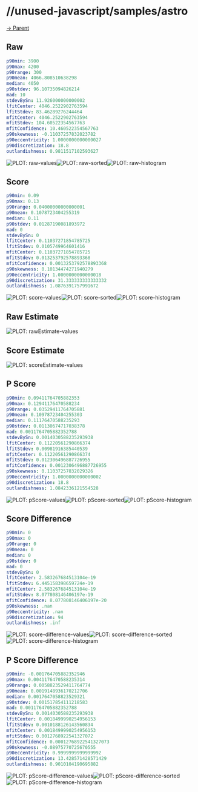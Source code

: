 
# //unused-javascript/samples/astro

[→ Parent](../..)


## Raw


```yaml
p90min: 3900
p90max: 4200
p90range: 300
p90mean: 4066.808510638298
median: 4050
p90stdev: 96.10735094826214
mad: 10
stdevBySn: 11.926000000000002
lfitCenter: 4046.2522902763594
lfitStdev: 83.46289276244464
mfitCenter: 4046.2522902763594
mfitStdev: 104.60522354567763
mfitConfidence: 10.460522354567763
p90skewness: -0.11037257832023782
p90eccentricity: 1.0000000000000027
p90discretization: 18.8
outlandishness: 0.9811517102593627

```

![PLOT: raw-values](./raw/values.svg)![PLOT: raw-sorted](./raw/sorted.svg)![PLOT: raw-histogram](./raw/histogram.svg)
## Score


```yaml
p90min: 0.09
p90max: 0.13
p90range: 0.04000000000000001
p90mean: 0.1078723404255319
median: 0.11
p90stdev: 0.01287190081893972
mad: 0
stdevBySn: 0
lfitCenter: 0.11037271854785725
lfitStdev: 0.0105749964601416
mfitCenter: 0.11037271854785725
mfitStdev: 0.013253792578893368
mfitConfidence: 0.0013253792578893368
p90skewness: 0.10134474271940279
p90eccentricity: 1.0000000000000018
p90discretization: 31.333333333333332
outlandishness: 1.0876391757991672

```

![PLOT: score-values](./score/values.svg)![PLOT: score-sorted](./score/sorted.svg)![PLOT: score-histogram](./score/histogram.svg)
## Raw Estimate

![PLOT: rawEstimate-values](./rawEstimate/values.svg)
## Score Estimate

![PLOT: scoreEstimate-values](./scoreEstimate/values.svg)
## P Score


```yaml
p90min: 0.09411764705882353
p90max: 0.12941176470588234
p90range: 0.03529411764705881
p90mean: 0.10978723404255303
median: 0.11176470588235293
p90stdev: 0.01130674717038378
mad: 0.0011764705882352788
stdevBySn: 0.0014030588235293938
lfitCenter: 0.11220561290866374
lfitStdev: 0.00981916385440539
mfitCenter: 0.11220561290866374
mfitStdev: 0.012306496887726955
mfitConfidence: 0.0012306496887726955
p90skewness: 0.11037257832029326
p90eccentricity: 1.0000000000000002
p90discretization: 18.8
outlandishness: 1.0842336121554528

```

![PLOT: pScore-values](./pScore/values.svg)![PLOT: pScore-sorted](./pScore/sorted.svg)![PLOT: pScore-histogram](./pScore/histogram.svg)
## Score Difference


```yaml
p90min: 0
p90max: 0
p90range: 0
p90mean: 0
median: 0
p90stdev: 0
mad: 0
stdevBySn: 0
lfitCenter: 2.583267684513104e-19
lfitStdev: 6.445158398659724e-19
mfitCenter: 2.583267684513104e-19
mfitStdev: 8.077808146406197e-19
mfitConfidence: 8.077808146406197e-20
p90skewness: .nan
p90eccentricity: .nan
p90discretization: 94
outlandishness: .inf

```

![PLOT: score-difference-values](./score-difference/values.svg)![PLOT: score-difference-sorted](./score-difference/sorted.svg)![PLOT: score-difference-histogram](./score-difference/histogram.svg)
## P Score Difference


```yaml
p90min: -0.001764705882352946
p90max: 0.0041176470588235314
p90range: 0.0058823529411764774
p90mean: 0.0019148936170212706
median: 0.0017647058823529321
p90stdev: 0.001517854111218583
mad: 0.0011764705882352788
stdevBySn: 0.0014030588235293938
lfitCenter: 0.0018499990254956153
lfitStdev: 0.0010188126143560834
mfitCenter: 0.0018499990254956153
mfitStdev: 0.0012768922541327072
mfitConfidence: 0.00012768922541327073
p90skewness: -0.08975770725670555
p90eccentricity: 0.9999999999999992
p90discretization: 13.428571428571429
outlandishness: 0.9010104190695882

```

![PLOT: pScore-difference-values](./pScore-difference/values.svg)![PLOT: pScore-difference-sorted](./pScore-difference/sorted.svg)![PLOT: pScore-difference-histogram](./pScore-difference/histogram.svg)
